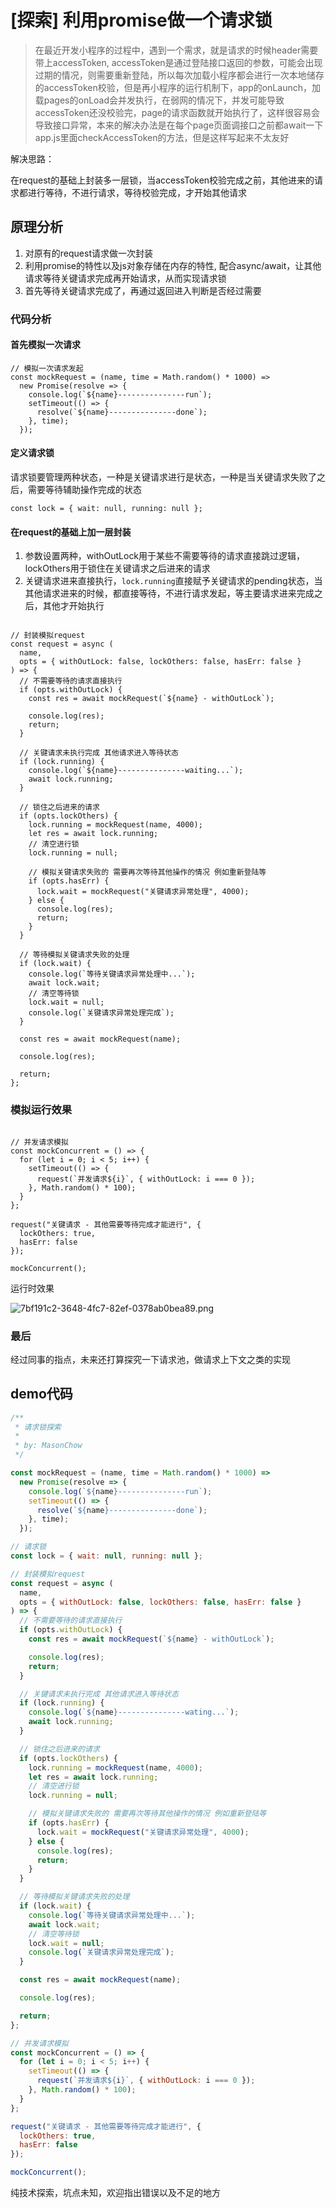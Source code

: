 # [探索] 利用promise做一个请求锁

> 在最近开发小程序的过程中，遇到一个需求，就是请求的时候header需要带上accessToken, accessToken是通过登陆接口返回的参数，可能会出现过期的情况，则需要重新登陆，所以每次加载小程序都会进行一次本地储存的accessToken校验，但是再小程序的运行机制下，app的onLaunch，加载pages的onLoad会并发执行，在弱网的情况下，并发可能导致accessToken还没校验完，page的请求函数就开始执行了，这样很容易会导致接口异常，本来的解决办法是在每个page页面调接口之前都await一下app.js里面checkAccessToken的方法，但是这样写起来不太友好

解决思路：

在request的基础上封装多一层锁，当accessToken校验完成之前，其他进来的请求都进行等待，不进行请求，等待校验完成，才开始其他请求

## 原理分析

1. 对原有的request请求做一次封装
2. 利用promise的特性以及js对象存储在内存的特性, 配合async/await，让其他请求等待关键请求完成再开始请求，从而实现请求锁
3. 首先等待关键请求完成了，再通过返回进入判断是否经过需要

### 代码分析

#### 首先模拟一次请求

```javascript:;
// 模拟一次请求发起
const mockRequest = (name, time = Math.random() * 1000) =>
  new Promise(resolve => {
    console.log(`${name}---------------run`);
    setTimeout(() => {
      resolve(`${name}---------------done`);
    }, time);
  });

```

#### 定义请求锁

请求锁要管理两种状态，一种是关键请求进行是状态，一种是当关键请求失败了之后，需要等待辅助操作完成的状态

```javascript:;
const lock = { wait: null, running: null };

```

#### 在request的基础上加一层封装

1. 参数设置两种，withOutLock用于某些不需要等待的请求直接跳过逻辑，lockOthers用于锁住在关键请求之后进来的请求
2. 关键请求进来直接执行，`lock.running`直接赋予关键请求的pending状态，当其他请求进来的时候，都直接等待，不进行请求发起，等主要请求进来完成之后，其他才开始执行

```javascript:;

// 封装模拟request
const request = async (
  name,
  opts = { withOutLock: false, lockOthers: false, hasErr: false }
) => {
  // 不需要等待的请求直接执行
  if (opts.withOutLock) {
    const res = await mockRequest(`${name} - withOutLock`);

    console.log(res);
    return;
  }

  // 关键请求未执行完成 其他请求进入等待状态
  if (lock.running) {
    console.log(`${name}---------------waiting...`);
    await lock.running;
  }

  // 锁住之后进来的请求
  if (opts.lockOthers) {
    lock.running = mockRequest(name, 4000);
    let res = await lock.running;
    // 清空进行锁
    lock.running = null;

    // 模拟关键请求失败的 需要再次等待其他操作的情况 例如重新登陆等
    if (opts.hasErr) {
      lock.wait = mockRequest("关键请求异常处理", 4000);
    } else {
      console.log(res);
      return;
    }
  }

  // 等待模拟关键请求失败的处理
  if (lock.wait) {
    console.log(`等待关键请求异常处理中...`);
    await lock.wait;
    // 清空等待锁
    lock.wait = null;
    console.log(`关键请求异常处理完成`);
  }

  const res = await mockRequest(name);

  console.log(res);

  return;
};

```

### 模拟运行效果

```javascript:;

// 并发请求模拟
const mockConcurrent = () => {
  for (let i = 0; i < 5; i++) {
    setTimeout(() => {
      request(`并发请求${i}`, { withOutLock: i === 0 });
    }, Math.random() * 100);
  }
};

request("关键请求 - 其他需要等待完成才能进行", {
  lockOthers: true,
  hasErr: false
});

mockConcurrent();

```

运行时效果

![7bf191c2-3648-4fc7-82ef-0378ab0bea89.png](https://mason-bucket.oss-cn-shenzhen.aliyuncs.com/blog/imgs/7bf191c2-3648-4fc7-82ef-0378ab0bea89.png)

### 最后

经过同事的指点，未来还打算探究一下请求池，做请求上下文之类的实现

## demo代码

```javascript
/**
 * 请求锁探索
 *
 * by: MasonChow
 */

const mockRequest = (name, time = Math.random() * 1000) =>
  new Promise(resolve => {
    console.log(`${name}---------------run`);
    setTimeout(() => {
      resolve(`${name}---------------done`);
    }, time);
  });

// 请求锁
const lock = { wait: null, running: null };

// 封装模拟request
const request = async (
  name,
  opts = { withOutLock: false, lockOthers: false, hasErr: false }
) => {
  // 不需要等待的请求直接执行
  if (opts.withOutLock) {
    const res = await mockRequest(`${name} - withOutLock`);

    console.log(res);
    return;
  }

  // 关键请求未执行完成 其他请求进入等待状态
  if (lock.running) {
    console.log(`${name}---------------wating...`);
    await lock.running;
  }

  // 锁住之后进来的请求
  if (opts.lockOthers) {
    lock.running = mockRequest(name, 4000);
    let res = await lock.running;
    // 清空进行锁
    lock.running = null;

    // 模拟关键请求失败的 需要再次等待其他操作的情况 例如重新登陆等
    if (opts.hasErr) {
      lock.wait = mockRequest("关键请求异常处理", 4000);
    } else {
      console.log(res);
      return;
    }
  }

  // 等待模拟关键请求失败的处理
  if (lock.wait) {
    console.log(`等待关键请求异常处理中...`);
    await lock.wait;
    // 清空等待锁
    lock.wait = null;
    console.log(`关键请求异常处理完成`);
  }

  const res = await mockRequest(name);

  console.log(res);

  return;
};

// 并发请求模拟
const mockConcurrent = () => {
  for (let i = 0; i < 5; i++) {
    setTimeout(() => {
      request(`并发请求${i}`, { withOutLock: i === 0 });
    }, Math.random() * 100);
  }
};

request("关键请求 - 其他需要等待完成才能进行", {
  lockOthers: true,
  hasErr: false
});

mockConcurrent();
```

纯技术探索，坑点未知，欢迎指出错误以及不足的地方
